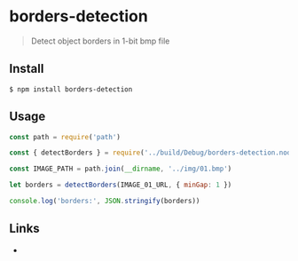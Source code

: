 borders-detection
=================

> Detect object borders in 1-bit bmp file

## Install

`$ npm install borders-detection`

## Usage

```js
const path = require('path')

const { detectBorders } = require('../build/Debug/borders-detection.node')

const IMAGE_PATH = path.join(__dirname, '../img/01.bmp')

let borders = detectBorders(IMAGE_01_URL, { minGap: 1 })

console.log('borders:', JSON.stringify(borders))
```

## Links

- [](https://github.com/JamesMGreene/napi-async-callback-example/blob/master/addon.cc)



